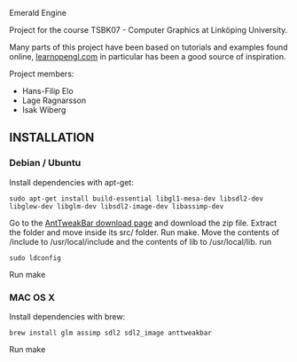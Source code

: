 Emerald Engine

Project for the course TSBK07 - Computer Graphics at Linköping University.

Many parts of this project have been based on tutorials and examples found online, [learnopengl.com](http://www.learnopengl.com) in particular has been a good source of inspiration.

Project members:
 - Hans-Filip Elo
 - Lage Ragnarsson
 - Isak Wiberg

INSTALLATION
--------

### Debian / Ubuntu
Install dependencies with apt-get:

```shell
sudo apt-get install build-essential libgl1-mesa-dev libsdl2-dev libglew-dev libglm-dev libsdl2-image-dev libassimp-dev
```

Go to the [AntTweakBar download page](http://anttweakbar.sourceforge.net/doc/tools:anttweakbar:download) and download the zip file. Extract the folder and move inside its src/ folder. Run make. Move the contents of /include to /usr/local/include and the contents of lib to /usr/local/lib. run
```shell
sudo ldconfig
```

Run make

### MAC OS X
Install dependencies with brew:

```shell
brew install glm assimp sdl2 sdl2_image anttweakbar
```

Run make
